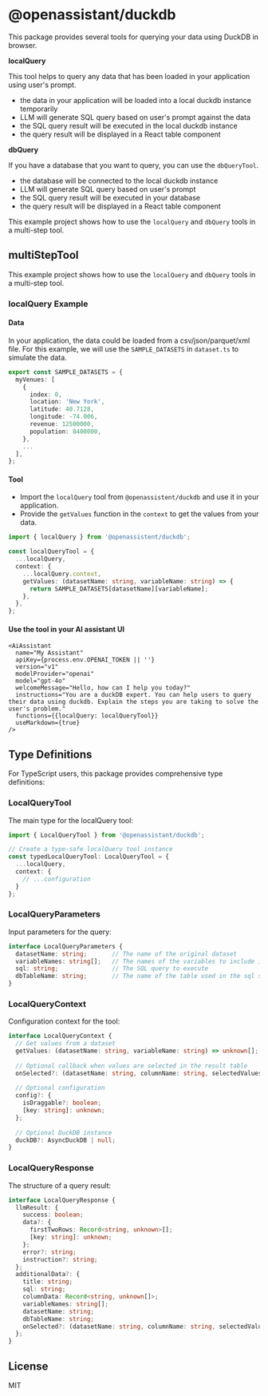 # @openassistant/duckdb

This package provides several tools for querying your data using DuckDB in browser.

**localQuery**

This tool helps to query any data that has been loaded in your application using user's prompt.

- the data in your application will be loaded into a local duckdb instance temporarily
- LLM will generate SQL query based on user's prompt against the data
- the SQL query result will be executed in the local duckdb instance
- the query result will be displayed in a React table component

**dbQuery**

If you have a database that you want to query, you can use the `dbQueryTool`.

- the database will be connected to the local duckdb instance
- LLM will generate SQL query based on user's prompt
- the SQL query result will be executed in your database
- the query result will be displayed in a React table component

This example project shows how to use the `localQuery` and `dbQuery` tools in a multi-step tool.

## multiStepTool

This example project shows how to use the `localQuery` and `dbQuery` tools in a multi-step tool.

### localQuery Example

#### Data

In your application, the data could be loaded from a csv/json/parquet/xml file. For this example, we will use the `SAMPLE_DATASETS` in `dataset.ts` to simulate the data.

```ts
export const SAMPLE_DATASETS = {
  myVenues: [
    {
      index: 0,
      location: 'New York',
      latitude: 40.7128,
      longitude: -74.006,
      revenue: 12500000,
      population: 8400000,
    },
    ...
  ],
};
```

#### Tool

- Import the `localQuery` tool from `@openassistent/duckdb` and use it in your application.
- Provide the `getValues` function in the `context` to get the values from your data.

```ts
import { localQuery } from '@openassistent/duckdb';

const localQueryTool = {
  ...localQuery,
  context: {
    ...localQuery.context,
    getValues: (datasetName: string, variableName: string) => {
      return SAMPLE_DATASETS[datasetName][variableName];
    },
  },
};
```

#### Use the tool in your AI assistant UI

```tsx
<AiAssistant
  name="My Assistant"
  apiKey={process.env.OPENAI_TOKEN || ''}
  version="v1"
  modelProvider="openai"
  model="gpt-4o"
  welcomeMessage="Hello, how can I help you today?"
  instructions="You are a duckDB expert. You can help users to query their data using duckdb. Explain the steps you are taking to solve the user's problem."
  functions={{localQuery: localQueryTool}}
  useMarkdown={true}
/>
```

## Type Definitions

For TypeScript users, this package provides comprehensive type definitions:

### LocalQueryTool

The main type for the localQuery tool:

```typescript
import { LocalQueryTool } from '@openassistant/duckdb';

// Create a type-safe localQuery tool instance
const typedLocalQueryTool: LocalQueryTool = {
  ...localQuery,
  context: {
    // ...configuration
  }
};
```

### LocalQueryParameters

Input parameters for the query:

```typescript
interface LocalQueryParameters {
  datasetName: string;       // The name of the original dataset
  variableNames: string[];   // The names of the variables to include in the query
  sql: string;               // The SQL query to execute
  dbTableName: string;       // The name of the table used in the sql string
}
```

### LocalQueryContext

Configuration context for the tool:

```typescript
interface LocalQueryContext {
  // Get values from a dataset
  getValues: (datasetName: string, variableName: string) => unknown[];
  
  // Optional callback when values are selected in the result table
  onSelected?: (datasetName: string, columnName: string, selectedValues: unknown[]) => void;
  
  // Optional configuration
  config?: {
    isDraggable?: boolean;
    [key: string]: unknown;
  };
  
  // Optional DuckDB instance
  duckDB?: AsyncDuckDB | null;
}
```

### LocalQueryResponse

The structure of a query result:

```typescript
interface LocalQueryResponse {
  llmResult: {
    success: boolean;
    data?: {
      firstTwoRows: Record<string, unknown>[];
      [key: string]: unknown;
    };
    error?: string;
    instruction?: string;
  };
  additionalData?: {
    title: string;
    sql: string;
    columnData: Record<string, unknown[]>;
    variableNames: string[];
    datasetName: string;
    dbTableName: string;
    onSelected?: (datasetName: string, columnName: string, selectedValues: unknown[]) => void;
  };
}
```

## License

MIT